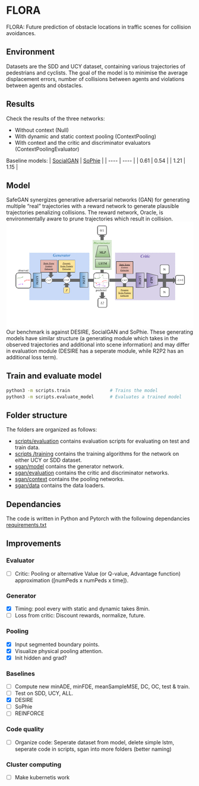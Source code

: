 # FLORA

FLORA: Future prediction of obstacle locations in traffic scenes for collision avoidances.

## Environment
Datasets are the SDD and UCY dataset, containing various trajectories of pedestrians and cyclists. The goal of the model is to minimise the average displacement errors, number of collisions between agents and violations between agents and obstacles. 

## Results
Check the results of the three networks:
- Without context (Null)
- With dynamic and static context pooling (ContextPooling)
- With context and the critic and discriminator evaluators (ContextPoolingEvaluator)

Baseline models:
| [SocialGAN](https://arxiv.org/pdf/1803.10892.pdf) |  [SoPhie](https://arxiv.org/pdf/1806.01482.pdf) |
| ---- | ---- |
| 0.61 | 0.54 |
| 1.21 | 1.15 |

## Model 
SafeGAN synergizes generative adversarial networks (GAN) for generating multiple “real” trajectories with a reward network to generate plausible trajectories penalizing collisions. The reward network, Oracle, is environmentally aware to prune trajectories which result in collision.
![safeGAN](architecture.png)
Our benchmark is against DESIRE, SocialGAN and SoPhie. These generating models have similar structure (a generating module which takes in the observed trajectories and additional into scene information) and may differ in evaluation module (DESIRE has a seperate module, while R2P2 has an additional loss term). 

## Train and evaluate model
```bash
python3 -m scripts.train               # Trains the model
python3 -m scripts.evaluate_model      # Evaluates a trained model
```

## Folder structure
The folders are organized as follows:
- [scripts/evaluation](scripts/evaluation) contains evaluation scripts for evaluating on test and train data.
- [scripts /training](scripts/training) contains the training algorithms for the network on either UCY or SDD dataset.
- [sgan/model](sgan/model) contains the generator network. 
- [sgan/evaluation](sgan/evaluation) contains the critic and discriminator networks. 
- [sgan/context](sgan/context) contains the pooling networks. 
- [sgan/data](sgan/data) contains the data loaders. 

## Dependancies
The code is written in Python and Pytorch with the following dependancies [requirements.txt](requirements.txt)


## Improvements
### Evaluator
- [ ] Critic: Pooling or alternative Value (or Q-value, Advantage function) approximation ([numPeds x numPeds x time]).

### Generator
- [X] Timing: pool every with static and dynamic takes 8min.
- [ ] Loss from critic: Discount rewards, normalize, future.

### Pooling
- [X] Input segmented boundary points.
- [X] Visualize physical pooling attention. 
- [X] Init hidden and grad?

### Baselines
- [ ] Compute new minADE, minFDE, meanSampleMSE, DC, OC, test & train. 
- [ ] Test on SDD, UCY, ALL.
- [X] DESIRE
- [ ] SoPhie
- [ ] REINFORCE

### Code quality
- [ ] Organize code: Seperate dataset from model, delete simple lstm, seperate code in scripts, sgan into more folders (better naming)

### Cluster computing
- [ ] Make kubernetis work
 
